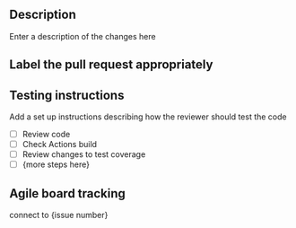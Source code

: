## Description

Enter a description of the changes here

## Label the pull request appropriately

## Testing instructions

Add a set up instructions describing how the reviewer should test the code

- [ ] Review code
- [ ] Check Actions build
- [ ] Review changes to test coverage
- [ ] {more steps here}

## Agile board tracking

connect to {issue number}
